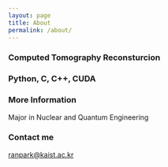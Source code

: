 ```yaml
---
layout: page
title: About
permalink: /about/
---
```


### Computed Tomography Reconsturcion
### Python, C, C++, CUDA

### More Information

Major in Nuclear and Quantum Engineering

### Contact me

[ranpark@kaist.ac.kr](mailto:email@domain.com)
